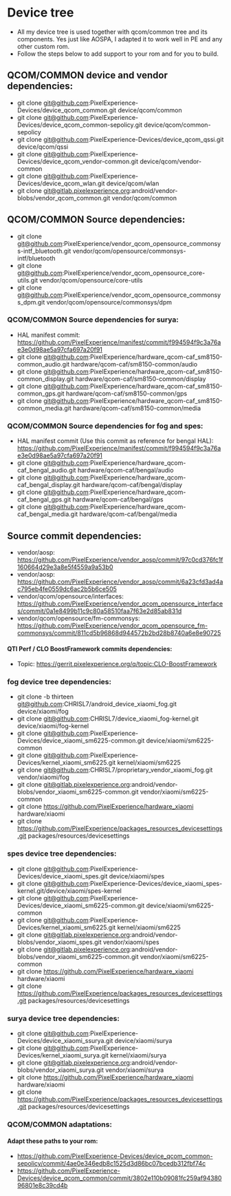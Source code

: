 # Device tree

- All my device tree is used together with qcom/common tree and its components. Yes just like AOSPA, I adapted it to work well in PE and any other custom rom.
- Follow the steps below to add support to your rom and for you to build.

## QCOM/COMMON device and vendor dependencies:
- git clone git@github.com:PixelExperience-Devices/device_qcom_common.git device/qcom/common
- git clone git@github.com:PixelExperience-Devices/device_qcom_common-sepolicy.git device/qcom/common-sepolicy
- git clone git@github.com:PixelExperience-Devices/device_qcom_qssi.git device/qcom/qssi
- git clone git@github.com:PixelExperience-Devices/device_qcom_vendor-common.git device/qcom/vendor-common
- git clone git@github.com:PixelExperience-Devices/device_qcom_wlan.git device/qcom/wlan
- git clone git@gitlab.pixelexperience.org:android/vendor-blobs/vendor_qcom_common.git vendor/qcom/common

## QCOM/COMMON Source dependencies:
- git clone git@github.com:PixelExperience/vendor_qcom_opensource_commonsys-intf_bluetooth.git vendor/qcom/opensource/commonsys-intf/bluetooth
- git clone git@github.com:PixelExperience/vendor_qcom_opensource_core-utils.git vendor/qcom/opensource/core-utils
- git clone git@github.com:PixelExperience/vendor_qcom_opensource_commonsys_dpm.git vendor/qcom/opensource/commonsys/dpm

### QCOM/COMMON Source dependencies for surya:
- HAL manifest commit: https://github.com/PixelExperience/manifest/commit/f994594f9c3a76ae3e0d98ae5a97cfa697a20f91
- git clone git@github.com:PixelExperience/hardware_qcom-caf_sm8150-common_audio.git hardware/qcom-caf/sm8150-common/audio
- git clone git@github.com:PixelExperience/hardware_qcom-caf_sm8150-common_display.git hardware/qcom-caf/sm8150-common/display
- git clone git@github.com:PixelExperience/hardware_qcom-caf_sm8150-common_gps.git hardware/qcom-caf/sm8150-common/gps
- git clone git@github.com:PixelExperience/hardware_qcom-caf_sm8150-common_media.git hardware/qcom-caf/sm8150-common/media

### QCOM/COMMON Source dependencies for fog and spes:
- HAL manifest commit (Use this commit as reference for bengal HAL): https://github.com/PixelExperience/manifest/commit/f994594f9c3a76ae3e0d98ae5a97cfa697a20f91
- git clone git@github.com:PixelExperience/hardware_qcom-caf_bengal_audio.git hardware/qcom-caf/bengal/audio
- git clone git@github.com:PixelExperience/hardware_qcom-caf_bengal_display.git hardware/qcom-caf/bengal/display
- git clone git@github.com:PixelExperience/hardware_qcom-caf_bengal_gps.git hardware/qcom-caf/bengal/gps
- git clone git@github.com:PixelExperience/hardware_qcom-caf_bengal_media.git hardware/qcom-caf/bengal/media

## Source commit dependencies:
- vendor/aosp: https://github.com/PixelExperience/vendor_aosp/commit/97c0cd376fc1f160664d29e3a8e5f4559a9a53b0
- vendor/aosp: https://github.com/PixelExperience/vendor_aosp/commit/6a23cfd3ad4ac795eb4fe0559dc6ac2b5b6ce505
- vendor/qcom/opensource/interfaces: https://github.com/PixelExperience/vendor_qcom_opensource_interfaces/commit/0a1e8499b11c9c80a58510faa7f63e2d85ab831d
- vendor/qcom/opensource/fm-commonsys: https://github.com/PixelExperience/vendor_qcom_opensource_fm-commonsys/commit/811cd5b96868d944572b2bd28b8740a6e8e90725

#### QTI Perf / CLO BoostFramework commits dependencies:
- Topic: https://gerrit.pixelexperience.org/q/topic:CLO-BoostFramework

### fog device tree dependencies:
- git clone -b thirteen git@github.com:CHRISL7/android_device_xiaomi_fog.git device/xiaomi/fog
- git clone git@github.com:CHRISL7/device_xiaomi_fog-kernel.git device/xiaomi/fog-kernel
- git clone git@github.com:PixelExperience-Devices/device_xiaomi_sm6225-common.git device/xiaomi/sm6225-common
- git clone git@github.com:PixelExperience-Devices/kernel_xiaomi_sm6225.git kernel/xiaomi/sm6225
- git clone git@github.com:CHRISL7/proprietary_vendor_xiaomi_fog.git vendor/xiaomi/fog
- git clone git@gitlab.pixelexperience.org:android/vendor-blobs/vendor_xiaomi_sm6225-common.git vendor/xiaomi/sm6225-common
- git clone https://github.com/PixelExperience/hardware_xiaomi hardware/xiaomi
- git clone https://github.com/PixelExperience/packages_resources_devicesettings.git packages/resources/devicesettings

### spes device tree dependencies:
- git clone git@github.com:PixelExperience-Devices/device_xiaomi_spes.git device/xiaomi/spes
- git clone git@github.com:PixelExperience-Devices/device_xiaomi_spes-kernel.git/device/xiaomi/spes-kernel
- git clone git@github.com:PixelExperience-Devices/device_xiaomi_sm6225-common.git device/xiaomi/sm6225-common
- git clone git@github.com:PixelExperience-Devices/kernel_xiaomi_sm6225.git kernel/xiaomi/sm6225
- git clone git@gitlab.pixelexperience.org:android/vendor-blobs/vendor_xiaomi_spes.git vendor/xiaomi/spes
- git clone git@gitlab.pixelexperience.org:android/vendor-blobs/vendor_xiaomi_sm6225-common.git vendor/xiaomi/sm6225-common
- git clone https://github.com/PixelExperience/hardware_xiaomi hardware/xiaomi
- git clone https://github.com/PixelExperience/packages_resources_devicesettings.git packages/resources/devicesettings

### surya device tree dependencies:
- git clone git@github.com:PixelExperience-Devices/device_xiaomi_ssurya.git device/xiaomi/surya
- git clone git@github.com:PixelExperience-Devices/kernel_xiaomi_surya.git kernel/xiaomi/surya
- git clone git@gitlab.pixelexperience.org:android/vendor-blobs/vendor_xiaomi_surya.git vendor/xiaomi/surya
- git clone https://github.com/PixelExperience/hardware_xiaomi hardware/xiaomi
- git clone https://github.com/PixelExperience/packages_resources_devicesettings.git packages/resources/devicesettings

### QCOM/COMMON adaptations:
#### Adapt these paths to your rom:
- https://github.com/PixelExperience-Devices/device_qcom_common-sepolicy/commit/4ae0e346edb8c1525d3d86bc07bcedb312fbf74c
- https://github.com/PixelExperience-Devices/device_qcom_common/commit/3802e110b09081fc259af9438096801e8c39cd4b


